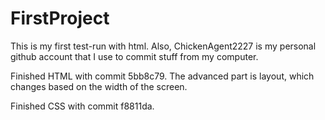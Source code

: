 # FirstProject
This is my first test-run with html. Also, ChickenAgent2227 is my personal github account that I use to commit stuff from my computer.

Finished HTML with commit 5bb8c79. The advanced part is layout, which changes based on the width of the screen.

Finished CSS with commit f8811da.
